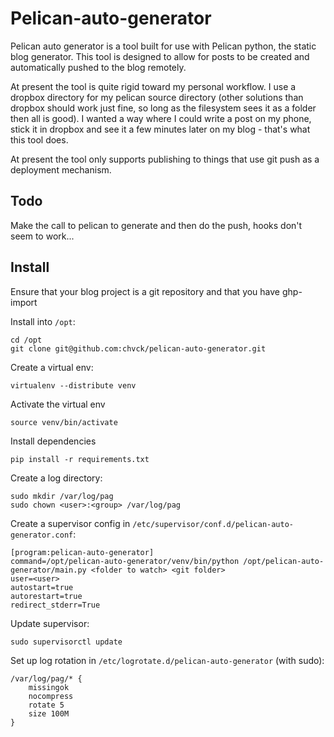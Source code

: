 Pelican-auto-generator
====

Pelican auto generator is a tool built for use with Pelican python, the static blog generator.
This tool is designed to allow for posts to be created and automatically pushed to the blog
remotely.

At present the tool is quite rigid toward my personal workflow. I use a dropbox directory for my
pelican source directory (other solutions than dropbox should work just fine, so long as the filesystem
sees it as a folder then all is good). I wanted a way where I could write a post on my phone, stick it
in dropbox and see it a few minutes later on my blog - that's what this tool does.

At present the tool only supports publishing to things that use git push as a deployment mechanism.

Todo
-----

Make the call to pelican to generate and then do the push, hooks don't seem to work...

Install
-------
Ensure that your blog project is a git repository and that you have ghp-import

Install into `/opt`:

    cd /opt
    git clone git@github.com:chvck/pelican-auto-generator.git

Create a virtual env:

    virtualenv --distribute venv

Activate the virtual env

    source venv/bin/activate
    
Install dependencies

    pip install -r requirements.txt


Create a log directory:

    sudo mkdir /var/log/pag
    sudo chown <user>:<group> /var/log/pag


Create a supervisor config in `/etc/supervisor/conf.d/pelican-auto-generator.conf`:

    [program:pelican-auto-generator]
    command=/opt/pelican-auto-generator/venv/bin/python /opt/pelican-auto-generator/main.py <folder to watch> <git folder>
    user=<user>
    autostart=true
    autorestart=true
    redirect_stderr=True


Update supervisor:

    sudo supervisorctl update


Set up log rotation in `/etc/logrotate.d/pelican-auto-generator` (with sudo):

    /var/log/pag/* {
        missingok
        nocompress
        rotate 5
        size 100M
    }
